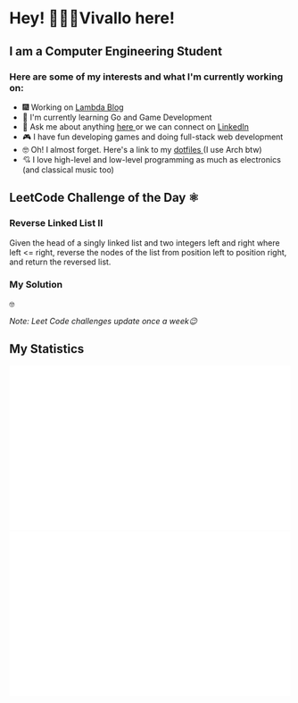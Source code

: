 #  Hey! 🙋🏻‍♂️Vivallo here!

##  I am a Computer Engineering Student

###  Here are some of my interests and what I'm currently working on:

  * 🎆 Working on [ Lambda Blog ](https://lambdablog.com)
  * 🌱 I'm currently learning Go and Game Development 
  * 💭 Ask me about anything [ here ](https://github.com/Vivallo04/Vivallo04/issues/new) or we can connect on [ LinkedIn ](https://bit.ly/3zm1YjA)
  * 🎮 I have fun developing games and doing full-stack web development 
  * 🤓 Oh! I almost forget. Here's a link to my [ dotfiles ](https://github.com/Vivallo04/dotfiles) (I use Arch btw) 
  * 💘 I love high-level and low-level programming as much as electronics (and classical music too) 

##  LeetCode Challenge of the Day ⚛

###  Reverse Linked List II

Given the head of a singly linked list and two integers left and right where
left <= right, reverse the nodes of the list from position left to position
right, and return the reversed list.

###  My Solution

    
    
    🤓

_Note: Leet Code challenges update once a week😉_

##  My Statistics

![](https://github.com/Vivallo04/stats/blob/master/generated/overview.svg)
![](https://github.com/Vivallo04/stats/blob/master/generated/languages.svg)

